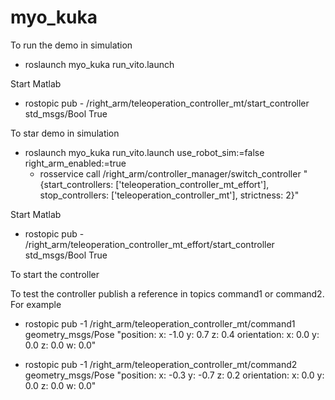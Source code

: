 # myo_kuka

To run the demo in simulation

  - roslaunch myo_kuka run_vito.launch

Start Matlab

  - rostopic pub - /right_arm/teleoperation_controller_mt/start_controller std_msgs/Bool True

To star demo in simulation

  - roslaunch myo_kuka run_vito.launch use_robot_sim:=false right_arm_enabled:=true
    - rosservice call /right_arm/controller_manager/switch_controller "{start_controllers: ['teleoperation_controller_mt_effort'], stop_controllers: ['teleoperation_controller_mt'], strictness: 2}"

Start Matlab

  - rostopic pub - /right_arm/teleoperation_controller_mt_effort/start_controller std_msgs/Bool True





To start the controller


To test the controller publish a reference in topics command1 or command2. For example

  - rostopic pub -1 /right_arm/teleoperation_controller_mt/command1 geometry_msgs/Pose "position:
  x: -1.0
  y: 0.7
  z: 0.4
orientation:
  x: 0.0
  y: 0.0
  z: 0.0
  w: 0.0" 

  - rostopic pub  -1 /right_arm/teleoperation_controller_mt/command2 geometry_msgs/Pose "position:
  x: -0.3
  y: -0.7
  z: 0.2
orientation:
  x: 0.0
  y: 0.0
  z: 0.0
  w: 0.0" 


